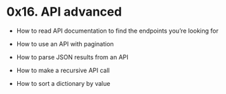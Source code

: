 # 0x16. API advanced

* How to read API documentation to find the endpoints you’re looking for

* How to use an API with pagination

* How to parse JSON results from an API

* How to make a recursive API call

* How to sort a dictionary by value
